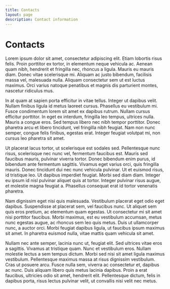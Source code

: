 ```yaml
---
title: Contacts
layout: page
description: Contact information
---
```

# Contacts

Lorem ipsum dolor sit amet, consectetur adipiscing elit. Etiam lobortis risus felis. Proin porttitor ex tortor, in elementum neque vehicula ac. Aenean quam nibh, hendrerit et fringilla nec, rhoncus a ligula. Mauris eu mauris diam. Donec vitae scelerisque mi. Aliquam ac justo bibendum, facilisis massa vel, malesuada nulla. Aliquam consectetur sem ut est luctus maximus. Orci varius natoque penatibus et magnis dis parturient montes, nascetur ridiculus mus.

In at quam at sapien porta efficitur in vitae tellus. Integer ut dapibus velit. Nullam finibus ligula id metus laoreet cursus. Phasellus eu vestibulum mi. Fusce condimentum lorem sit amet ex dapibus rutrum. Nullam cursus efficitur porttitor. In eget ex interdum, fringilla leo tempus, ultrices nulla. Mauris a congue eros. Sed tempus libero nec nibh tempor porttitor. Donec pharetra arcu et libero tincidunt, vel fringilla nibh feugiat. Nam non nunc semper, congue felis finibus, egestas erat. Integer feugiat volutpat mi, non cursus leo pharetra sit amet.

Ut placerat lacus tortor, ut scelerisque est sodales sed. Pellentesque nunc risus, scelerisque nec nunc vel, fermentum faucibus est. Mauris sed faucibus mauris, pulvinar viverra tortor. Donec bibendum enim purus, id bibendum ante fermentum sagittis. Vivamus eget varius orci, quis fringilla mauris. Donec tincidunt dui nec nunc vehicula pulvinar. Ut et euismod risus, id tristique leo. Ut dapibus imperdiet feugiat. Morbi sed diam diam. Integer eu ipsum id nisl pulvinar aliquet quis at tortor. Integer pulvinar risus augue, et molestie magna feugiat a. Phasellus consequat erat id tortor venenatis pharetra.

Nam dignissim eget nisi quis malesuada. Vestibulum placerat eget odio eget dapibus. Suspendisse at placerat sem, vel faucibus nunc. Ut aliquet sem quis eros pretium, ac elementum quam egestas. Ut consectetur mi sit amet nisi porttitor faucibus. Morbi maximus, est eu vestibulum accumsan, metus nunc egestas augue, ac rhoncus sem leo quis metus. Duis ut ullamcorper nunc, a auctor orci. Morbi feugiat dapibus ligula, ut faucibus ipsum maximus sit amet. In pharetra euismod nulla, vitae mattis quam vehicula sit amet.

Nullam nec ante semper, lacinia nunc ut, feugiat elit. Sed ultrices vitae eros a sagittis. Vivamus at tristique quam. Nunc et vestibulum eros. Nullam molestie lectus a sem tempus dictum. Morbi sed nisi sit amet ligula maximus vestibulum. Pellentesque maximus massa at risus dignissim vestibulum. Cras ut posuere arcu. Fusce nulla sem, viverra ac consectetur et, dapibus ac nunc. Duis aliquam libero quis metus lacinia dapibus. Proin a erat faucibus, ultricies odio sit amet, hendrerit elit. Pellentesque dictum, felis in dapibus porta, risus lectus pulvinar velit, ut convallis nisi velit nec metus.
